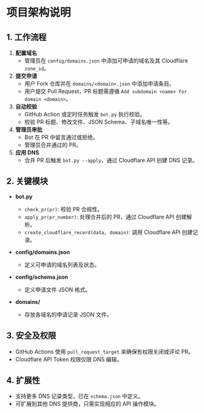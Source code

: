 # 项目架构说明

## 1. 工作流程

1. **配置域名**
   - 管理员在 `config/domains.json` 中添加可申请的域名及其 Cloudflare `zone_id`。
2. **提交申请**
   - 用户 Fork 仓库并在 `domains/<domain>.json` 中添加申请条目。
   - 用户提交 Pull Request，PR 标题需遵循 `Add subdomain <name> for domain <domain>`。
3. **自动校验**
   - GitHub Action 或定时任务触发 `bot.py` 执行校验。
   - 校验 PR 标题、修改文件、JSON Schema、子域名唯一性等。
4. **管理员审批**
   - Bot 在 PR 中留言通过或拒绝。
   - 管理员合并通过的 PR。
5. **应用 DNS**
   - 合并 PR 后触发 `bot.py --apply`，通过 Cloudflare API 创建 DNS 记录。

## 2. 关键模块

- **bot.py**
  - `check_pr(pr)`: 校验 PR 合规性。
  - `apply_pr(pr_number)`: 处理合并后的 PR，通过 Cloudflare API 创建解析。
  - `create_cloudflare_record(data, domain)`: 调用 Cloudflare API 创建记录。

- **config/domains.json**
  - 定义可申请的域名列表及状态。

- **config/schema.json**
  - 定义申请文件 JSON 格式。

- **domains/**
  - 存放各域名的申请记录 JSON 文件。

## 3. 安全及权限

- GitHub Actions 使用 `pull_request_target` 来确保有权限关闭或评论 PR。
- Cloudflare API Token 权限仅限 DNS 编辑。

## 4. 扩展性

- 支持更多 DNS 记录类型，已在 `schema.json` 中定义。
- 可扩展到其他 DNS 提供商，只需实现相应的 API 操作模块。

